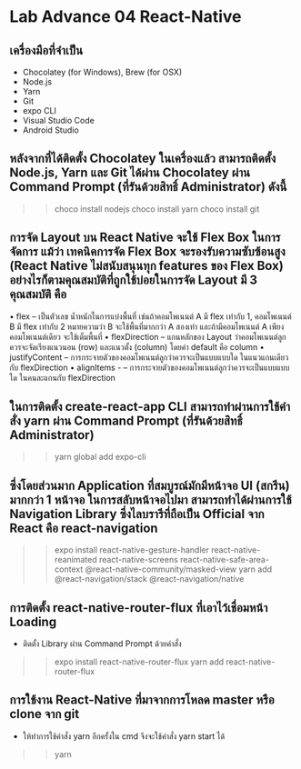 # Lab Advance 04 React-Native
## เครื่องมือที่จำเป็น
-	Chocolatey (for Windows), Brew (for OSX)
-	Node.js
-	Yarn
-	Git
-	expo CLI
-	Visual Studio Code
-	Android Studio

 
## หลังจากที่ได้ติดตั้ง Chocolatey ในเครื่องแล้ว สามารถติดตั้ง Node.js, Yarn และ Git ได้ผ่าน Chocolatey ผ่าน Command Prompt (ที่รันด้วยสิทธิ์ Administrator) ดังนี้
>> choco install nodejs
>> choco install yarn
>> choco install git


## การจัด Layout บน React Native จะใช้ Flex Box ในการจัดการ แม้ว่า เทคนิคการจัด Flex Box จะรองรับความซับซ้อนสูง (React Native ไม่สนับสนุนทุก features ของ Flex Box)  อย่างไรก็ตามคุณสมบัติที่ถูกใช้บ่อยในการจัด Layout มี 3 คุณสมบัติ คือ 
•	flex – เป็นตัวเลข น้ำหนักในการแบ่งพื้นที่ เช่นถ้าคอมโพเนนต์ A มี flex เท่ากับ 1, คอมโพเนนต์ B มี flex เท่ากับ 2 หมายความว่า B จะใช้พื้นที่มากกว่า A สองเท่า และถ้ามีคอมโพเนนต์ A เพียง คอมโพเนนต์เดียว จะใช้เต็มพื้นที่
•	flexDirection – แกนหลักของ Layout ว่าคอมโพเนนต์ลูกควรจะจัดเรียงแนวนอน (row) และแนวตั้ง (column) โดยค่า default คือ column
•	justifyContent – การกระจายตัวของคอมโพเนนต์ลูกว่าควรจะเป็นแบบแบบใด ในแนวแกนเดียวกับ flexDirection
•	alignItems - – การกระจายตัวของคอมโพเนนต์ลูกว่าควรจะเป็นแบบแบบใด ในคนละแกนกับ flexDirection



## ในการติดตั้ง create-react-app CLI สามารถทำผ่านการใช้คำสั่ง yarn ผ่าน Command Prompt (ที่รันด้วยสิทธิ์ Administrator)

>> yarn global add expo-cli


## ซึ่งโดยส่วนมาก Application ที่สมบูรณ์มักมีหน้าจอ UI (สกรีน) มากกว่า 1 หน้าจอ ในการสลับหน้าจอไปมา สามารถทำได้ผ่านการใช้ Navigation Library ซึ่งไลบรารีที่ถือเป็น Official จาก React คือ react-navigation

>> expo install react-native-gesture-handler react-native-reanimated react-native-screens react-native-safe-area-context @react-native-community/masked-view
>> yarn add @react-navigation/stack @react-navigation/native



## การติดตั้ง react-native-router-flux ที่เอาไว้เชื่อมหน้า Loading
- ติดตั้ง Library ผ่าน Command Prompt ด้วยคำสั่ง 

>> expo install react-native-router-flux
>> yarn add react-native-router-flux



## การใช้งาน React-Native ที่มาจากการโหลด master หรือ clone จาก git 
- ให้ทำการใช้คำสั่ง yarn อีกครั้งใน cmd จึงจะใช้คำสั่ง yarn start ได้
 
>> yarn 

